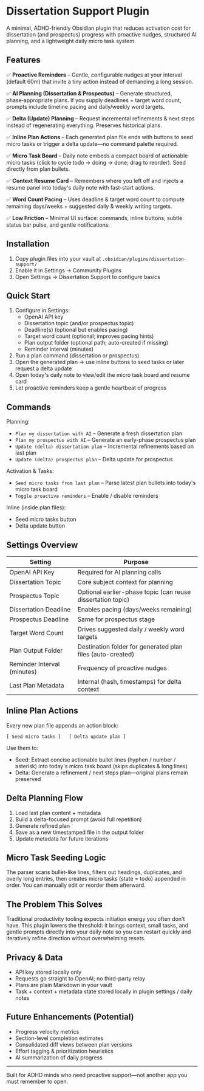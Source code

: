 # Dissertation Support Plugin

A minimal, ADHD-friendly Obsidian plugin that reduces activation cost for dissertation (and prospectus) progress with proactive nudges, structured AI planning, and a lightweight daily micro task system.

## Features

✅ **Proactive Reminders** – Gentle, configurable nudges at your interval (default 60m) that invite a tiny action instead of demanding a long session.

✅ **AI Planning (Dissertation & Prospectus)** – Generate structured, phase‑appropriate plans. If you supply deadlines + target word count, prompts include timeline pacing and daily/weekly word targets.

✅ **Delta (Update) Planning** – Request incremental refinements & next steps instead of regenerating everything. Preserves historical plans.

✅ **Inline Plan Actions** – Each generated plan file ends with buttons to seed micro tasks or trigger a delta update—no command palette required.

✅ **Micro Task Board** – Daily note embeds a compact board of actionable micro tasks (click to cycle todo → doing → done; drag to reorder). Seed directly from plan bullets.

✅ **Context Resume Card** – Remembers where you left off and injects a resume panel into today's daily note with fast-start actions.

✅ **Word Count Pacing** – Uses deadline & target word count to compute remaining days/weeks + suggested daily & weekly writing targets.

✅ **Low Friction** – Minimal UI surface: commands, inline buttons, subtle status bar pulse, and gentle notifications.

## Installation

1. Copy plugin files into your vault at `.obsidian/plugins/dissertation-support/`
2. Enable it in Settings → Community Plugins
3. Open Settings → Dissertation Support to configure basics

## Quick Start

1. Configure in Settings:
   - OpenAI API key
   - Dissertation topic (and/or prospectus topic)
   - Deadline(s) (optional but enables pacing)
   - Target word count (optional; improves pacing hints)
   - Plan output folder (optional path; auto-created if missing)
   - Reminder interval (minutes)
2. Run a plan command (dissertation or prospectus)
3. Open the generated plan → use inline buttons to seed tasks or later request a delta update
4. Open today's daily note to view/edit the micro task board and resume card
5. Let proactive reminders keep a gentle heartbeat of progress

## Commands

Planning:
- `Plan my dissertation with AI` – Generate a fresh dissertation plan
- `Plan my prospectus with AI` – Generate an early-phase prospectus plan
- `Update (delta) dissertation plan` – Incremental refinements based on last plan
- `Update (delta) prospectus plan` – Delta update for prospectus

Activation & Tasks:
- `Seed micro tasks from last plan` – Parse latest plan bullets into today's micro task board
- `Toggle proactive reminders` – Enable / disable reminders

Inline (inside plan files):
- Seed micro tasks button
- Delta update button

## Settings Overview

| Setting | Purpose |
|---------|---------|
| OpenAI API Key | Required for AI planning calls |
| Dissertation Topic | Core subject context for planning |
| Prospectus Topic | Optional earlier-phase topic (can reuse dissertation topic) |
| Dissertation Deadline | Enables pacing (days/weeks remaining) |
| Prospectus Deadline | Same for prospectus stage |
| Target Word Count | Drives suggested daily / weekly word targets |
| Plan Output Folder | Destination folder for generated plan files (auto-created) |
| Reminder Interval (minutes) | Frequency of proactive nudges |
| Last Plan Metadata | Internal (hash, timestamps) for delta context |

## Inline Plan Actions

Every new plan file appends an action block:

```
[ Seed micro tasks ]   [ Delta update plan ]
```

Use them to:
- Seed: Extract concise actionable bullet lines (hyphen / number / asterisk) into today's micro task board (skips duplicates & long lines)
- Delta: Generate a refinement / next steps plan—original plans remain preserved

## Delta Planning Flow
1. Load last plan content + metadata
2. Build a delta-focused prompt (avoid full repetition)
3. Generate refined plan
4. Save as a new timestamped file in the output folder
5. Update metadata for future iterations

## Micro Task Seeding Logic
The parser scans bullet-like lines, filters out headings, duplicates, and overly long entries, then creates micro tasks (state = todo) appended in order. You can manually edit or reorder them afterward.

## The Problem This Solves
Traditional productivity tooling expects initiation energy you often don't have. This plugin lowers the threshold: it brings context, small tasks, and gentle prompts directly into your daily note so you can restart quickly and iteratively refine direction without overwhelming resets.

## Privacy & Data
- API key stored locally only
- Requests go straight to OpenAI; no third-party relay
- Plans are plain Markdown in your vault
- Task + context + metadata state stored locally in plugin settings / daily notes

## Future Enhancements (Potential)
- Progress velocity metrics
- Section-level completion estimates
- Consolidated diff views between plan versions
- Effort tagging & prioritization heuristics
- AI summarization of daily progress

---

Built for ADHD minds who need proactive support—not another app you must remember to open.